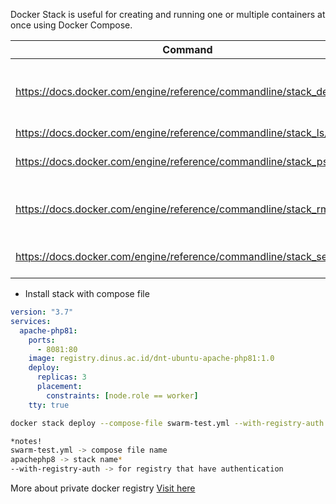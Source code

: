 Docker Stack is useful for creating and running one or multiple containers at once using Docker Compose.

| Command | Description |
| --- | --- |
| https://docs.docker.com/engine/reference/commandline/stack_deploy/ | Deploy a new stack or update an existing stack |
| https://docs.docker.com/engine/reference/commandline/stack_ls/ | List stacks |
| https://docs.docker.com/engine/reference/commandline/stack_ps/ | List the tasks in the stack |
| https://docs.docker.com/engine/reference/commandline/stack_rm/ | Remove one or more stacks |
| https://docs.docker.com/engine/reference/commandline/stack_services/ | List the services in the stack |
- Install stack with compose file

```yaml
version: "3.7"
services:
  apache-php81:
    ports:
      - 8081:80
    image: registry.dinus.ac.id/dnt-ubuntu-apache-php81:1.0
    deploy:
      replicas: 3
      placement:
        constraints: [node.role == worker]
    tty: true
```

```bash
docker stack deploy --compose-file swarm-test.yml --with-registry-auth apachephp8
```

```bash
*notes!
swarm-test.yml -> compose file name
apachephp8 -> stack name*
--with-registry-auth -> for registry that have authentication
```
More about private docker registry <a href="https://github.com/ervikhan/container-based-private-docker-registry">Visit here</a>